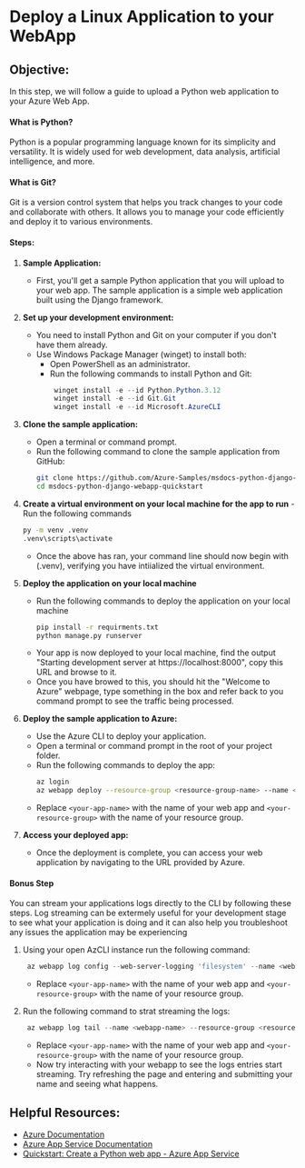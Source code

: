 # Deploy a Linux Application to your WebApp

## Objective:
In this step, we will follow a guide to upload a Python web application to your Azure Web App.

#### What is Python?
Python is a popular programming language known for its simplicity and versatility. It is widely used for web development, data analysis, artificial intelligence, and more.

#### What is Git?
Git is a version control system that helps you track changes to your code and collaborate with others. It allows you to manage your code efficiently and deploy it to various environments.

#### Steps:

1. **Sample Application:**
   - First, you'll get a sample Python application that you will upload to your web app. The sample application is a simple web application built using the Django framework.

2. **Set up your development environment:**
   - You need to install Python and Git on your computer if you don't have them already.
   - Use Windows Package Manager (winget) to install both:
     - Open PowerShell as an administrator.
     - Run the following commands to install Python and Git:
       ```powershell
        winget install -e --id Python.Python.3.12
        winget install -e --id Git.Git
        winget install -e --id Microsoft.AzureCLI
       ```

3. **Clone the sample application:**
   - Open a terminal or command prompt.
   - Run the following command to clone the sample application from GitHub:
     ```bash
     git clone https://github.com/Azure-Samples/msdocs-python-django-webapp-quickstart
     cd msdocs-python-django-webapp-quickstart
     ```

4. **Create a virtual environment on your local machine for the app to run**
   -Run the following commands 
      ```bash 
      py -m venv .venv
      .venv\scripts\activate
      ```
   - Once the above has ran, your command line should now begin with (.venv), verifying you have intiialized the virtual environment.

5. **Deploy the application on your local machine**
   - Run the following commands to deploy the application on your local machine
      ```bash
      pip install -r requirments.txt
      python manage.py runserver
      ```
   - Your app is now deployed to your local machine, find the output "Starting development server at https://localhost:8000", copy this URL and browse to it.
   - Once you have browed to this, you should hit the "Welcome to Azure" webpage, type something in the box and refer back to you command prompt to see the traffic being processed.

6. **Deploy the sample application to Azure:**
   - Use the Azure CLI to deploy your application.
   - Open a terminal or command prompt in the root of your project folder.
   - Run the following commands to deploy the app:
     ```bash
     az login 
     az webapp deploy --resource-group <resource-group-name> --name <webapp-name> --src-path .
     ```
   - Replace `<your-app-name>` with the name of your web app and `<your-resource-group>` with the name of your resource group.

7. **Access your deployed app:**
   - Once the deployment is complete, you can access your web application by navigating to the URL provided by Azure.

#### Bonus Step
You can stream your applications logs directly to the CLI by following these steps. Log streaming can be extermely useful for your development stage to see what your application is doing and it can also help you troubleshoot any issues the application may be experiencing

1. Using your open AzCLI instance run the following command:
    ```powershell
     az webapp log config --web-server-logging 'filesystem' --name <webapp-name> --resource-group <resource-group-name>
    ```
    - Replace `<your-app-name>` with the name of your web app and `<your-resource-group>` with the name of your resource group.

2. Run the following command to strat streaming the logs:
    ```powershell
     az webapp log tail --name <webapp-name> --resource-group <resource-group-name>
    ```
    - Replace `<your-app-name>` with the name of your web app and `<your-resource-group>` with the name of your resource group.
    - Now try interacting with your webapp to see the logs entries start streaming. Try refreshing the page and entering and submitting your name and seeing what happens.

## Helpful Resources:
- [Azure Documentation](https://docs.microsoft.com/en-us/azure/)
- [Azure App Service Documentation](https://docs.microsoft.com/en-us/azure/app-service/)
- [Quickstart: Create a Python web app - Azure App Service](https://learn.microsoft.com/en-us/azure/app-service/quickstart-python?tabs=django%2Cwindows%2Cazure-cli%2Clocal-git-deploy%2Cdeploy-instructions-azportal%2Cterminal-bash%2Cdeploy-instructions-zip-azcli#1---sample-application)
